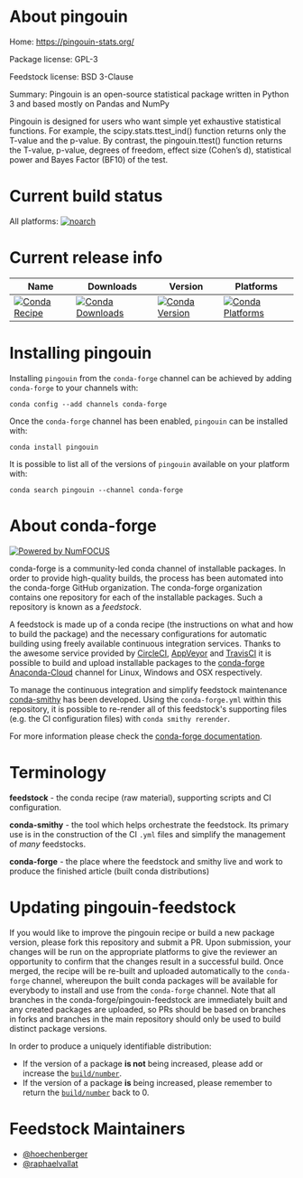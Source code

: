 <!--
# -*- mode: jinja -*-
-->

About pingouin
==============

Home: https://pingouin-stats.org/

Package license: GPL-3

Feedstock license: BSD 3-Clause

Summary: Pingouin is an open-source statistical package written in Python 3 and based mostly on Pandas and NumPy

Pingouin is designed for users who want simple yet exhaustive statistical functions.
For example, the scipy.stats.ttest_ind() function returns only the T-value and the p-value.
By contrast, the pingouin.ttest() function returns the T-value, p-value, degrees of freedom,
effect size (Cohen’s d), statistical power and Bayes Factor (BF10) of the test.


Current build status
====================

All platforms:
[![noarch](https://img.shields.io/circleci/project/github/conda-forge/pingouin-feedstock/master.svg?label=noarch)](https://circleci.com/gh/conda-forge/pingouin-feedstock)

Current release info
====================

| Name | Downloads | Version | Platforms |
| --- | --- | --- | --- |
| [![Conda Recipe](https://img.shields.io/badge/recipe-pingouin-green.svg)](https://anaconda.org/conda-forge/pingouin) | [![Conda Downloads](https://img.shields.io/conda/dn/conda-forge/pingouin.svg)](https://anaconda.org/conda-forge/pingouin) | [![Conda Version](https://img.shields.io/conda/vn/conda-forge/pingouin.svg)](https://anaconda.org/conda-forge/pingouin) | [![Conda Platforms](https://img.shields.io/conda/pn/conda-forge/pingouin.svg)](https://anaconda.org/conda-forge/pingouin) |

Installing pingouin
===================

Installing `pingouin` from the `conda-forge` channel can be achieved by adding `conda-forge` to your channels with:

```
conda config --add channels conda-forge
```

Once the `conda-forge` channel has been enabled, `pingouin` can be installed with:

```
conda install pingouin
```

It is possible to list all of the versions of `pingouin` available on your platform with:

```
conda search pingouin --channel conda-forge
```


About conda-forge
=================

[![Powered by NumFOCUS](https://img.shields.io/badge/powered%20by-NumFOCUS-orange.svg?style=flat&colorA=E1523D&colorB=007D8A)](http://numfocus.org)

conda-forge is a community-led conda channel of installable packages.
In order to provide high-quality builds, the process has been automated into the
conda-forge GitHub organization. The conda-forge organization contains one repository
for each of the installable packages. Such a repository is known as a *feedstock*.

A feedstock is made up of a conda recipe (the instructions on what and how to build
the package) and the necessary configurations for automatic building using freely
available continuous integration services. Thanks to the awesome service provided by
[CircleCI](https://circleci.com/), [AppVeyor](https://www.appveyor.com/)
and [TravisCI](https://travis-ci.org/) it is possible to build and upload installable
packages to the [conda-forge](https://anaconda.org/conda-forge)
[Anaconda-Cloud](https://anaconda.org/) channel for Linux, Windows and OSX respectively.

To manage the continuous integration and simplify feedstock maintenance
[conda-smithy](https://github.com/conda-forge/conda-smithy) has been developed.
Using the ``conda-forge.yml`` within this repository, it is possible to re-render all of
this feedstock's supporting files (e.g. the CI configuration files) with ``conda smithy rerender``.

For more information please check the [conda-forge documentation](https://conda-forge.org/docs/).

Terminology
===========

**feedstock** - the conda recipe (raw material), supporting scripts and CI configuration.

**conda-smithy** - the tool which helps orchestrate the feedstock.
                   Its primary use is in the construction of the CI ``.yml`` files
                   and simplify the management of *many* feedstocks.

**conda-forge** - the place where the feedstock and smithy live and work to
                  produce the finished article (built conda distributions)


Updating pingouin-feedstock
===========================

If you would like to improve the pingouin recipe or build a new
package version, please fork this repository and submit a PR. Upon submission,
your changes will be run on the appropriate platforms to give the reviewer an
opportunity to confirm that the changes result in a successful build. Once
merged, the recipe will be re-built and uploaded automatically to the
`conda-forge` channel, whereupon the built conda packages will be available for
everybody to install and use from the `conda-forge` channel.
Note that all branches in the conda-forge/pingouin-feedstock are
immediately built and any created packages are uploaded, so PRs should be based
on branches in forks and branches in the main repository should only be used to
build distinct package versions.

In order to produce a uniquely identifiable distribution:
 * If the version of a package **is not** being increased, please add or increase
   the [``build/number``](https://conda.io/docs/user-guide/tasks/build-packages/define-metadata.html#build-number-and-string).
 * If the version of a package **is** being increased, please remember to return
   the [``build/number``](https://conda.io/docs/user-guide/tasks/build-packages/define-metadata.html#build-number-and-string)
   back to 0.

Feedstock Maintainers
=====================

* [@hoechenberger](https://github.com/hoechenberger/)
* [@raphaelvallat](https://github.com/raphaelvallat/)

